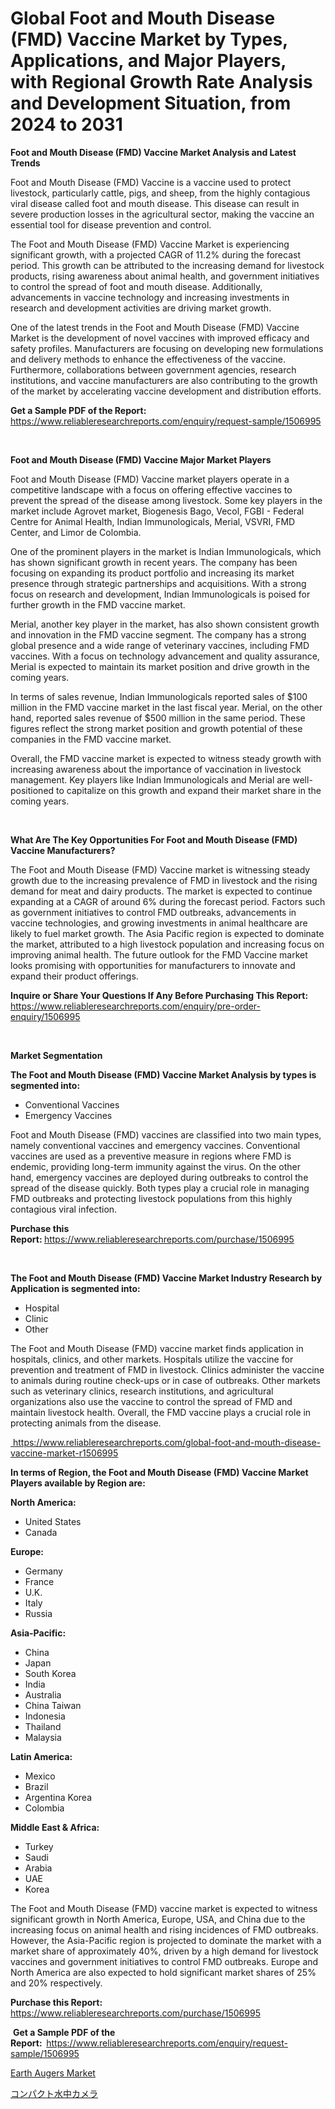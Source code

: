 <p><h1>Global Foot and Mouth Disease (FMD) Vaccine Market by Types, Applications, and Major Players, with Regional Growth Rate Analysis and Development Situation, from 2024 to 2031</h1></p><p><strong>Foot and Mouth Disease (FMD) Vaccine Market Analysis and Latest Trends</strong></p>
<p><p>Foot and Mouth Disease (FMD) Vaccine is a vaccine used to protect livestock, particularly cattle, pigs, and sheep, from the highly contagious viral disease called foot and mouth disease. This disease can result in severe production losses in the agricultural sector, making the vaccine an essential tool for disease prevention and control.</p><p>The Foot and Mouth Disease (FMD) Vaccine Market is experiencing significant growth, with a projected CAGR of 11.2% during the forecast period. This growth can be attributed to the increasing demand for livestock products, rising awareness about animal health, and government initiatives to control the spread of foot and mouth disease. Additionally, advancements in vaccine technology and increasing investments in research and development activities are driving market growth.</p><p>One of the latest trends in the Foot and Mouth Disease (FMD) Vaccine Market is the development of novel vaccines with improved efficacy and safety profiles. Manufacturers are focusing on developing new formulations and delivery methods to enhance the effectiveness of the vaccine. Furthermore, collaborations between government agencies, research institutions, and vaccine manufacturers are also contributing to the growth of the market by accelerating vaccine development and distribution efforts.</p></p>
<p><strong>Get a Sample PDF of the Report:&nbsp;</strong> <a href="https://www.reliableresearchreports.com/enquiry/request-sample/1506995">https://www.reliableresearchreports.com/enquiry/request-sample/1506995</a></p>
<p>&nbsp;</p>
<p><strong>Foot and Mouth Disease (FMD) Vaccine Major Market Players</strong></p>
<p><p>Foot and Mouth Disease (FMD) Vaccine market players operate in a competitive landscape with a focus on offering effective vaccines to prevent the spread of the disease among livestock. Some key players in the market include Agrovet market, Biogenesis Bago, Vecol, FGBI - Federal Centre for Animal Health, Indian Immunologicals, Merial, VSVRI, FMD Center, and Limor de Colombia.</p><p>One of the prominent players in the market is Indian Immunologicals, which has shown significant growth in recent years. The company has been focusing on expanding its product portfolio and increasing its market presence through strategic partnerships and acquisitions. With a strong focus on research and development, Indian Immunologicals is poised for further growth in the FMD vaccine market.</p><p>Merial, another key player in the market, has also shown consistent growth and innovation in the FMD vaccine segment. The company has a strong global presence and a wide range of veterinary vaccines, including FMD vaccines. With a focus on technology advancement and quality assurance, Merial is expected to maintain its market position and drive growth in the coming years.</p><p>In terms of sales revenue, Indian Immunologicals reported sales of $100 million in the FMD vaccine market in the last fiscal year. Merial, on the other hand, reported sales revenue of $500 million in the same period. These figures reflect the strong market position and growth potential of these companies in the FMD vaccine market.</p><p>Overall, the FMD vaccine market is expected to witness steady growth with increasing awareness about the importance of vaccination in livestock management. Key players like Indian Immunologicals and Merial are well-positioned to capitalize on this growth and expand their market share in the coming years.</p></p>
<p>&nbsp;</p>
<p><strong>What Are The Key Opportunities For Foot and Mouth Disease (FMD) Vaccine Manufacturers?</strong></p>
<p><p>The Foot and Mouth Disease (FMD) Vaccine market is witnessing steady growth due to the increasing prevalence of FMD in livestock and the rising demand for meat and dairy products. The market is expected to continue expanding at a CAGR of around 6% during the forecast period. Factors such as government initiatives to control FMD outbreaks, advancements in vaccine technologies, and growing investments in animal healthcare are likely to fuel market growth. The Asia Pacific region is expected to dominate the market, attributed to a high livestock population and increasing focus on improving animal health. The future outlook for the FMD Vaccine market looks promising with opportunities for manufacturers to innovate and expand their product offerings.</p></p>
<p><strong>Inquire or Share Your Questions If Any Before Purchasing This Report:</strong> <a href="https://www.reliableresearchreports.com/enquiry/pre-order-enquiry/1506995">https://www.reliableresearchreports.com/enquiry/pre-order-enquiry/1506995</a></p>
<p>&nbsp;</p>
<p><strong>Market Segmentation</strong></p>
<p><strong>The Foot and Mouth Disease (FMD) Vaccine Market Analysis by types is segmented into:</strong></p>
<p><ul><li>Conventional Vaccines</li><li>Emergency Vaccines</li></ul></p>
<p><p>Foot and Mouth Disease (FMD) vaccines are classified into two main types, namely conventional vaccines and emergency vaccines. Conventional vaccines are used as a preventive measure in regions where FMD is endemic, providing long-term immunity against the virus. On the other hand, emergency vaccines are deployed during outbreaks to control the spread of the disease quickly. Both types play a crucial role in managing FMD outbreaks and protecting livestock populations from this highly contagious viral infection.</p></p>
<p><strong>Purchase this Report:&nbsp;</strong><a href="https://www.reliableresearchreports.com/purchase/1506995">https://www.reliableresearchreports.com/purchase/1506995</a></p>
<p>&nbsp;</p>
<p><strong>The Foot and Mouth Disease (FMD) Vaccine Market Industry Research by Application is segmented into:</strong></p>
<p><ul><li>Hospital</li><li>Clinic</li><li>Other</li></ul></p>
<p><p>The Foot and Mouth Disease (FMD) vaccine market finds application in hospitals, clinics, and other markets. Hospitals utilize the vaccine for prevention and treatment of FMD in livestock. Clinics administer the vaccine to animals during routine check-ups or in case of outbreaks. Other markets such as veterinary clinics, research institutions, and agricultural organizations also use the vaccine to control the spread of FMD and maintain livestock health. Overall, the FMD vaccine plays a crucial role in protecting animals from the disease.</p></p>
<p><a href="https://www.reliableresearchreports.com/global-foot-and-mouth-disease-vaccine-market-r1506995">&nbsp;https://www.reliableresearchreports.com/global-foot-and-mouth-disease-vaccine-market-r1506995</a></p>
<p><strong>In terms of Region, the Foot and Mouth Disease (FMD) Vaccine Market Players available by Region are:</strong></p>
<p>
    <p> <strong> North America: </strong>
        <ul>
            <li>United States</li>
            <li>Canada</li>
        </ul>
        </p> 
    <p> <strong> Europe: </strong>
        <ul>
            <li>Germany</li>
            <li>France</li>
            <li>U.K.</li>
            <li>Italy</li>
            <li>Russia</li>
        </ul>
        </p> 
    <p> <strong> Asia-Pacific: </strong>
        <ul>
            <li>China</li>
            <li>Japan</li>
            <li>South Korea</li>
            <li>India</li>
            <li>Australia</li>
            <li>China Taiwan</li>
            <li>Indonesia</li>
            <li>Thailand</li>
            <li>Malaysia</li>
        </ul>
        </p> 
    <p> <strong> Latin America: </strong>
        <ul>
            <li>Mexico</li>
            <li>Brazil</li>
            <li>Argentina Korea</li>
            <li>Colombia</li>
        </ul>
        </p> 
    <p> <strong> Middle East & Africa: </strong>
        <ul>
            <li>Turkey</li>
            <li>Saudi</li>
            <li>Arabia</li>
            <li>UAE</li>
            <li>Korea</li>
        </ul>
    </p>
    </p>
<p><p>The Foot and Mouth Disease (FMD) vaccine market is expected to witness significant growth in North America, Europe, USA, and China due to the increasing focus on animal health and rising incidences of FMD outbreaks. However, the Asia-Pacific region is projected to dominate the market with a market share of approximately 40%, driven by a high demand for livestock vaccines and government initiatives to control FMD outbreaks. Europe and North America are also expected to hold significant market shares of 25% and 20% respectively.</p></p>
<p><strong>Purchase this Report: </strong><a href="https://www.reliableresearchreports.com/purchase/1506995">https://www.reliableresearchreports.com/purchase/1506995</a></p>
<p>&nbsp;<strong>Get a Sample PDF of the Report:&nbsp;&nbsp;</strong><a href="https://www.reliableresearchreports.com/enquiry/request-sample/1506995">https://www.reliableresearchreports.com/enquiry/request-sample/1506995</a></p>
<p><strong></strong></p>
<p><p><a href="https://github.com/crlaem461/Market-Research-Report-List-1/blob/main/earth-augers-market.md">Earth Augers Market</a></p><p><a href="https://github.com/avwofrml53535/Market-Research-Report-List-2/blob/main/9917349166426.md">コンパクト水中カメラ</a></p></p>